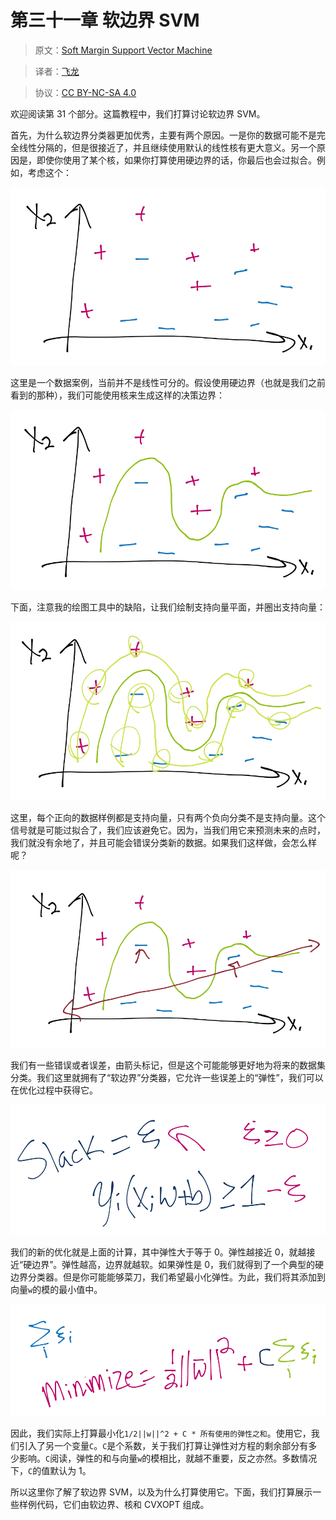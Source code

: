 # 第三十一章 软边界 SVM

> 原文：[Soft Margin Support Vector Machine](https://pythonprogramming.net/soft-margin-svm-machine-learning-tutorial/)

> 译者：[飞龙](https://github.com/wizardforcel)

> 协议：[CC BY-NC-SA 4.0](http://creativecommons.org/licenses/by-nc-sa/4.0/)

欢迎阅读第 31 个部分。这篇教程中，我们打算讨论软边界 SVM。

首先，为什么软边界分类器更加优秀，主要有两个原因。一是你的数据可能不是完全线性分隔的，但是很接近了，并且继续使用默认的线性核有更大意义。另一个原因是，即使你使用了某个核，如果你打算使用硬边界的话，你最后也会过拟合。例如，考虑这个：

![](img/31-1.png)

这里是一个数据案例，当前并不是线性可分的。假设使用硬边界（也就是我们之前看到的那种），我们可能使用核来生成这样的决策边界：

![](img/31-2.png)

下面，注意我的绘图工具中的缺陷，让我们绘制支持向量平面，并圈出支持向量：

![](img/31-3.png)

这里，每个正向的数据样例都是支持向量，只有两个负向分类不是支持向量。这个信号就是可能过拟合了，我们应该避免它。因为，当我们用它来预测未来的点时，我们就没有余地了，并且可能会错误分类新的数据。如果我们这样做，会怎么样呢？

![](img/31-4.png)

我们有一些错误或者误差，由箭头标记，但是这个可能能够更好地为将来的数据集分类。我们这里就拥有了“软边界”分类器，它允许一些误差上的“弹性”，我们可以在优化过程中获得它。

![](img/31-5.png)

我们的新的优化就是上面的计算，其中弹性大于等于 0。弹性越接近 0，就越接近“硬边界”。弹性越高，边界就越软。如果弹性是 0，我们就得到了一个典型的硬边界分类器。但是你可能能够菜刀，我们希望最小化弹性。为此，我们将其添加到向量`w`的模的最小值中。

![](img/31-6.png)

因此，我们实际上打算最小化`1/2||w||^2 + C * 所有使用的弹性之和`。使用它，我们引入了另一个变量`C`。`C`是个系数，关于我们打算让弹性对方程的剩余部分有多少影响。`C`阅读，弹性的和与向量`w`的模相比，就越不重要，反之亦然。多数情况下，`C`的值默认为 1。

所以这里你了解了软边界 SVM，以及为什么打算使用它。下面，我们打算展示一些样例代码，它们由软边界、核和 CVXOPT 组成。
